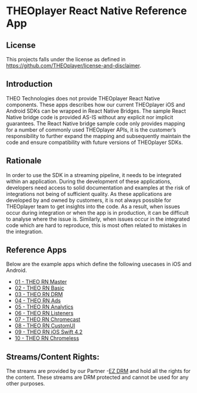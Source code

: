 # THEOplayer React Native Reference App

## License
This projects falls under the license as defined in https://github.com/THEOplayer/license-and-disclaimer.

## Introduction

THEO Technologies does not provide THEOplayer React Native components. These apps describes how our current THEOplayer iOS and Android SDKs can be wrapped in React Native Bridges. The sample React Native bridge code is provided AS-IS without any explicit nor implicit guarantees. The React Native bridge sample code only provides mapping for a number of commonly used THEOplayer APIs, it is the customer’s responsibility to further expand the mapping and subsequently maintain the code and ensure compatibility with future versions of THEOplayer SDKs.


## Rationale

In order to use the SDK in a streaming pipeline, it needs to be integrated within an application. During the development of these applications, developers need access to solid documentation and examples at the risk of integrations not being of sufficient quality. As these applications are developed by and owned by customers, it is not always possible for THEOplayer team to get insights into the code. As a result, when issues occur during integration or when the app is in production, it can be difficult to analyse where the issue is. Similarly, when issues occur in the integrated code which are hard to reproduce, this is most often related to mistakes in the integration.


## Reference Apps

Below are the example apps which define the following usecases in iOS and Android.

* [01 - THEO RN Master](./01-rn-master/README.md)
* [02 - THEO RN Basic](./02-rn-basic/README.md)
* [03 - THEO RN DRM](./03-rn-drm/README.md)
* [04 - THEO RN Ads](./04-rn-ads/README.md)
* [05 - THEO RN Analytics](./05-rn-analytics/README.md)
* [06 - THEO RN Listeners](./06-rn-event-listeners/README.md)
* [07 - THEO RN Chromecast](./07-rn-chromecast/README.md)
* [08 - THEO RN CustomUI](./08-rn-custom-ui/README.md)
* [09 - THEO RN iOS Swift 4.2](./09-rn-ios-swift-4.2/README.md)
* [10 - THEO RN Chromeless](./10-rn-chromeless/README.md)

## Streams/Content Rights:
The streams are provided by our Partner -[EZ DRM](https://ezdrm.com/) and hold all the rights for the content. These streams are DRM protected and cannot be used for any other purposes. 
